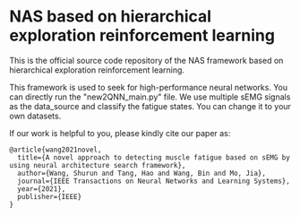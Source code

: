 # NAS based on hierarchical exploration reinforcement learning 
This is the official source code repository of the NAS framework based on hierarchical exploration reinforcement learning.

This framework is used to seek for high-performance neural networks. You can directly run the "new2QNN_main.py" file. We use multiple sEMG signals as the data_source and classify the fatigue states. You can change it to your own datasets.

If our work is helpful to you, please kindly cite our paper as:  

    @article{wang2021novel,
      title={A novel approach to detecting muscle fatigue based on sEMG by using neural architecture search framework},
      author={Wang, Shurun and Tang, Hao and Wang, Bin and Mo, Jia},
      journal={IEEE Transactions on Neural Networks and Learning Systems},
      year={2021},
      publisher={IEEE}
    }

